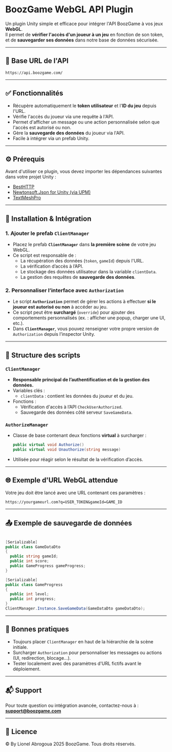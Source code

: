 # BoozGame WebGL API Plugin

Un plugin Unity simple et efficace pour intégrer l'API BoozGame à vos jeux **WebGL**.  
Il permet de **vérifier l'accès d'un joueur à un jeu** en fonction de son token, et de **sauvegarder ses données** dans notre base de données sécurisée.

---

## 🔗 Base URL de l'API

```
https://api.boozgame.com/
```

---

## ✅ Fonctionnalités

- Récupère automatiquement le **token utilisateur** et l'**ID du jeu** depuis l'URL.
- Vérifie l'accès du joueur via une requête à l'API.
- Permet d'afficher un message ou une action personnalisée selon que l'accès est autorisé ou non.
- Gère la **sauvegarde des données** du joueur via l'API.
- Facile à intégrer via un prefab Unity.

---

## ⚙️ Prérequis

Avant d'utiliser ce plugin, vous devez importer les dépendances suivantes dans votre projet Unity :

- [BestHTTP](https://assetstore.unity.com/packages/tools/network/best-http-2-155981)
- [Newtonsoft.Json for Unity (via UPM)](https://github.com/jilleJr/Newtonsoft.Json-for-Unity.git#upm)
- [TextMeshPro](https://docs.unity3d.com/Packages/com.unity.textmeshpro@latest)

---

## 🧱 Installation & Intégration

### 1. Ajouter le prefab `ClientManager`

- Placez le prefab **`ClientManager`** dans **la première scène** de votre jeu WebGL.
- Ce script est responsable de :
  - La récupération des données (`token`, `gameId`) depuis l'URL.
  - La vérification d’accès à l’API.
  - Le stockage des données utilisateur dans la variable `clientData`.
  - La gestion des requêtes de **sauvegarde des données**.

### 2. Personnaliser l’interface avec `Authorization`

- Le script **`Authorization`** permet de gérer les actions à effectuer **si le joueur est autorisé ou non** à accéder au jeu.
- Ce script peut être **surchargé** (`override`) pour ajouter des comportements personnalisés (ex. : afficher une popup, charger une UI, etc.).
- Dans **`ClientManager`**, vous pouvez renseigner votre propre version de `Authorization` depuis l’inspector Unity.

---

## 🧠 Structure des scripts

### `ClientManager`

- **Responsable principal de l’authentification et de la gestion des données.**
- Variables clés :
  - `clientData` : contient les données du joueur et du jeu.
- Fonctions :
  - Vérification d'accès à l’API `CheckUserAuthorized`.
  - Sauvegarde des données côté serveur `SaveGameData`.

### `AuthorizeManager`

- Classe de base contenant deux fonctions **virtual** à surcharger :
  ```csharp
  public virtual void Authorize() 
  public virtual void Unauthorize(string message)
  ```
- Utilisée pour réagir selon le résultat de la vérification d’accès.

---

## 🌐 Exemple d'URL WebGL attendue

Votre jeu doit être lancé avec une URL contenant ces paramètres :

```
https://yourgameurl.com?q=USER_TOKEN&gameId=GAME_ID
```

---

## 📤 Exemple de sauvegarde de données

```csharp

[Serializable]
public class GameDataDto
{
  public string gameId;
  public int score;
  public GameProgress gameProgress;
}

[Serializable]
public class GameProgress
{
  public int level;
  public int progress;
}
ClientManager.Instance.SaveGameData(GameDataDto gameDataDto);
```

---

## 🚀 Bonnes pratiques

- Toujours placer `ClientManager` en haut de la hiérarchie de la scène initiale.
- Surcharger `Authorization` pour personnaliser les messages ou actions (UI, redirection, blocage…).
- Tester localement avec des paramètres d'URL fictifs avant le déploiement.

---

## 📬 Support

Pour toute question ou intégration avancée, contactez-nous à :  
**support@boozgame.com**

---

## 📄 Licence

© By Lionel Abrogoua 2025 BoozGame. Tous droits réservés.